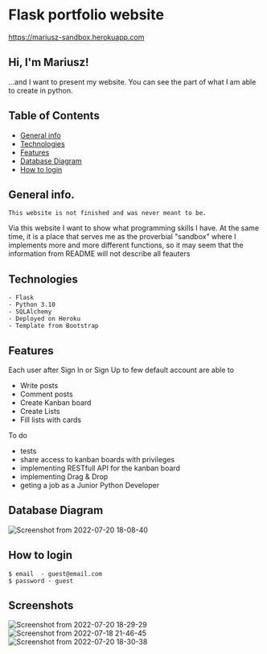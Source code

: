 # Flask portfolio website
  https://mariusz-sandbox.herokuapp.com
## Hi, I'm Mariusz!
...and I want to present my website. You can see the part of what I am able to create in python.
## Table of Contents
* [General info](#general-info)
* [Technologies](#technologies)
* [Features](#features)
* [Database Diagram](#database-diagram)
* [How to login](#how-to-login)
## General info. 
	This website is not finished and was never meant to be.
Via this website I want to show what programming skills I have. At the same time, it is a place that serves me as the proverbial "sandbox" where I implements more and more different functions, so it may seem that the information from README will not describe all feauters
## Technologies
	- Flask
	- Python 3.10
	- SQLAlchemy
	- Deployed on Heroku
	- Template from Bootstrap 
## Features
Each user after Sign In or Sign Up to few default account are able to
 - Write posts
 - Comment posts
 - Create Kanban board
 - Create Lists 
 - Fill lists with cards
 
 To do
 - tests
 - share access to kanban boards with privileges
 - implementing RESTfull API for the kanban board
 - implementing Drag & Drop 
 - geting a job as a Junior Python Developer

## Database Diagram
![Screenshot from 2022-07-20 18-08-40](https://user-images.githubusercontent.com/88883851/180030534-d5d67c81-bfc6-44a2-b6f7-02c40334e97a.png)

## How to login
    $ email  - guest@email.com
    $ password - guest
 
 
## Screenshots
![Screenshot from 2022-07-20 18-29-29](https://user-images.githubusercontent.com/88883851/180034829-225c55cc-0a8d-4445-b40c-951cb40b91f7.png)
![Screenshot from 2022-07-18 21-46-45](https://user-images.githubusercontent.com/88883851/179604964-4e60004f-2f36-4779-b3be-d9a30a4185fd.png)
![Screenshot from 2022-07-20 18-30-38](https://user-images.githubusercontent.com/88883851/180035090-dc6c1758-5ace-4c58-8e56-f80d38ae5fc0.png)
